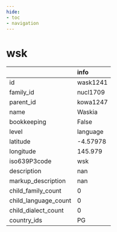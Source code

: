 ```yaml
---
hide:
- toc
- navigation
---
```

# wsk
|                      | info     |
|:---------------------|:---------|
| id                   | wask1241 |
| family_id            | nucl1709 |
| parent_id            | kowa1247 |
| name                 | Waskia   |
| bookkeeping          | False    |
| level                | language |
| latitude             | -4.57978 |
| longitude            | 145.979  |
| iso639P3code         | wsk      |
| description          | nan      |
| markup_description   | nan      |
| child_family_count   | 0        |
| child_language_count | 0        |
| child_dialect_count  | 0        |
| country_ids          | PG       |